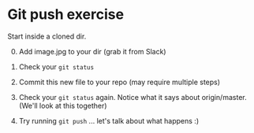# Git push exercise

Start inside a cloned dir.

0. Add image.jpg to your dir (grab it from Slack)

0. Check your `git status`

0. Commit this new file to your repo (may require multiple steps)

0. Check your `git status` again. Notice what it says about origin/master.
(We'll look at this together)

0. Try running `git push` ... let's talk about what happens :)